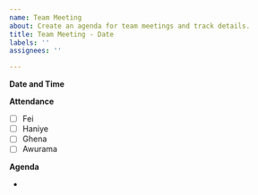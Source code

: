 ```yaml
---
name: Team Meeting
about: Create an agenda for team meetings and track details.
title: Team Meeting - Date
labels: ''
assignees: ''

---
```


**Date and Time**

**Attendance**

- [ ] Fei
- [ ] Haniye
- [ ] Ghena
- [ ] Awurama

**Agenda**

-
